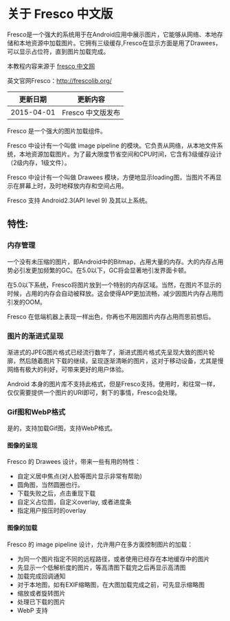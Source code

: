 # 关于 Fresco 中文版

Fresco是一个强大的系统用于在Android应用中展示图片，它能够从网络、本地存储和本地资源中加载图片。它拥有三级缓存,Fresco在显示方面是用了Drawees，可以显示占位符，直到图片加载完成。

本教程内容来源于 [fresco 中文网](http://fresco-cn.org/)

英文官网Fresco：<http://frescolib.org/>

|更新日期    |更新内容
|----------|--------------------
|2015-04-01|Fresco 中文版发布


Fresco 是一个强大的图片加载组件。

Fresco 中设计有一个叫做 image pipeline 的模块。它负责从网络，从本地文件系统，本地资源加载图片。为了最大限度节省空间和CPU时间，它含有3级缓存设计（2级内存，1级文件）。

Fresco 中设计有一个叫做 Drawees 模块，方便地显示loading图，当图片不再显示在屏幕上时，及时地释放内存和空间占用。

Fresco 支持 Android2.3(API level 9) 及其以上系统。

## **特性:**

### 内存管理
一个没有未压缩的图片，即Android中的Bitmap，占用大量的内存。大的内存占用势必引发更加频繁的GC。在5.0以下，GC将会显著地引发界面卡顿。

在5.0以下系统，Fresco将图片放到一个特别的内存区域。当然，在图片不显示的时候，占用的内存会自动被释放。这会使得APP更加流畅，减少因图片内存占用而引发的OOM。

Fresco 在低端机器上表现一样出色，你再也不用因图片内存占用而思前想后。

### 图片的渐进式呈现
渐进式的JPEG图片格式已经流行数年了，渐进式图片格式先呈现大致的图片轮廓，然后随着图片下载的继续，呈现逐渐清晰的图片，这对于移动设备，尤其是慢网络有极大的利好，可带来更好的用户体验。

Android 本身的图片库不支持此格式，但是Fresco支持。使用时，和往常一样，仅仅需要提供一个图片的URI即可，剩下的事情，Fresco会处理。

### Gif图和WebP格式
是的，支持加载Gif图，支持WebP格式。

#### 图像的呈现
Fresco 的 Drawees 设计，带来一些有用的特性：

- 自定义居中焦点(对人脸等图片显示非常有帮助)
- 圆角图，当然圆圈也行。
- 下载失败之后，点击重现下载
- 自定义占位图，自定义overlay, 或者进度条
- 指定用户按压时的overlay
#### 图像的加载
Fresco 的 image pipeline 设计，允许用户在多方面控制图片的加载：

- 为同一个图片指定不同的远程路径，或者使用已经存在本地缓存中的图片
- 先显示一个低解析度的图片，等高清图下载完之后再显示高清图
- 加载完成回调通知
- 对于本地图，如有EXIF缩略图，在大图加载完成之前，可先显示缩略图
- 缩放或者旋转图片
- 处理已下载的图片
- WebP 支持




